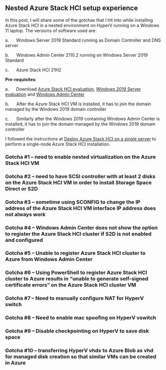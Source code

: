## Nested Azure Stack HCI setup experience

In this post, I will share some of the gotchas that I hit into while installing Azure Stack HCI in a nested environment on HyperV running on a Windows 11 laptop. The versions of software used are:

a.      Windows Server 2019 Standard running as Domain Controller and DNS server

b.      Windows Admin Center 2110.2 running on Windows Server 2019 Standard

c.      Azure Stack HCI 21H2

**Pre-requisites**:

a.      Download [Azure Stack HCI evaluation](https://azure.microsoft.com/en-us/contact/azure-stack-hci/), [Windows 2019 Server evaluation](https://info.microsoft.com/ww-landing-windows-server-2019.html) and [Windows Admin Center](https://www.microsoft.com/en-us/evalcenter/download-windows-admin-center)

b.      After the Azure Stack HCI VM is installed, it has to join the domain managed by the Windows 2019 domain controller

c.      Similarly after the Windows 2019 containing Windows Admin Center is installed, it has to join the domain managed by the Windows 2019 domain controller

I followed the instructions at [Deploy Azure Stack HCI on a single server](https://learn.microsoft.com/en-us/azure-stack/hci/deploy/single-server) to perform a single-node Azure Stack HCI installation.

### Gotcha #1 – need to enable nested virtualization on the Azure Stack HCI VM

### Gotcha #2 – need to have SCSI controller with at least 2 disks on the Azure Stack HCI VM in order to install Storage Space Direct or S2D

### Gotcha #3 – sometime using SCONFIG to change the IP address of the Azure Stack HCI VM interface IP address does not always work

### Gotcha #4 – Windows Admin Center does not show the option to register the Azure Stack HCI cluster if S2D is not enabled and configured

### Gotcha #5 – Unable to register Azure Stack HCI cluster to Azure from Windows Admin Center

### Gotcha #6 – Using PowerShell to register Azure Stack HCI cluster to Azure results in “unable to generate self-signed certificate errors” on the Azure Stack HCI cluster VM

### Gotcha #7 – Need to manually configure NAT for HyperV switch

### Gotcha #8 – Need to enable mac spoofing on HyperV vswitch

### Gotcha #9 – Disable checkpointing on HyperV to save disk space

### Gotcha #10 – transferring HyperV vhdx to Azure Blob as vhd for managed disk creation so that similar VMs can be created in Azure
